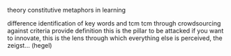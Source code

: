 theory constitutive metaphors in learning

difference identification of key words and tcm
tcm through crowdsourcing against criteria
provide definition
this is the pillar to be attacked if you want to innovate, this is the lens through which everything else is perceived, the zeigst... (hegel)